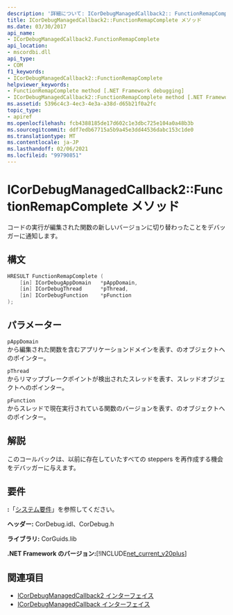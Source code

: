 ```yaml
---
description: '詳細について: ICorDebugManagedCallback2:: FunctionRemapComplete メソッド'
title: ICorDebugManagedCallback2::FunctionRemapComplete メソッド
ms.date: 03/30/2017
api_name:
- ICorDebugManagedCallback2.FunctionRemapComplete
api_location:
- mscordbi.dll
api_type:
- COM
f1_keywords:
- ICorDebugManagedCallback2::FunctionRemapComplete
helpviewer_keywords:
- FunctionRemapComplete method [.NET Framework debugging]
- ICorDebugManagedCallback2::FunctionRemapComplete method [.NET Framework debugging]
ms.assetid: 5396c4c3-4ec3-4e3a-a38d-d65b21f0a2fc
topic_type:
- apiref
ms.openlocfilehash: fcb4388185de17d602c1e3dbc725e104a0a48b3b
ms.sourcegitcommit: ddf7edb67715a5b9a45e3dd44536dabc153c1de0
ms.translationtype: MT
ms.contentlocale: ja-JP
ms.lasthandoff: 02/06/2021
ms.locfileid: "99790851"
---
```

# <a name="icordebugmanagedcallback2functionremapcomplete-method"></a>ICorDebugManagedCallback2::FunctionRemapComplete メソッド

コードの実行が編集された関数の新しいバージョンに切り替わったことをデバッガーに通知します。  
  
## <a name="syntax"></a>構文  
  
```cpp  
HRESULT FunctionRemapComplete (  
    [in] ICorDebugAppDomain   *pAppDomain,  
    [in] ICorDebugThread      *pThread,  
    [in] ICorDebugFunction    *pFunction  
);  
```  
  
## <a name="parameters"></a>パラメーター  

 `pAppDomain`  
 から編集された関数を含むアプリケーションドメインを表す、のオブジェクトへのポインター。  
  
 `pThread`  
 からリマップブレークポイントが検出されたスレッドを表す、スレッドオブジェクトへのポインター。  
  
 `pFunction`  
 からスレッドで現在実行されている関数のバージョンを表す、のオブジェクトへのポインター。  
  
## <a name="remarks"></a>解説  

 このコールバックは、以前に存在していたすべての steppers を再作成する機会をデバッガーに与えます。  
  
## <a name="requirements"></a>要件  

 **:**「[システム要件](../../get-started/system-requirements.md)」を参照してください。  
  
 **ヘッダー:** CorDebug.idl、CorDebug.h  
  
 **ライブラリ:** CorGuids.lib  
  
 **.NET Framework のバージョン:**[!INCLUDE[net_current_v20plus](../../../../includes/net-current-v20plus-md.md)]  
  
## <a name="see-also"></a>関連項目

- [ICorDebugManagedCallback2 インターフェイス](icordebugmanagedcallback2-interface.md)
- [ICorDebugManagedCallback インターフェイス](icordebugmanagedcallback-interface.md)
